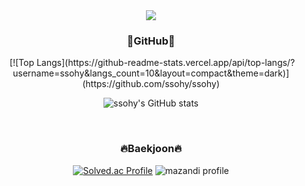 <div align=center>
  
  <img src="https://capsule-render.vercel.app/api?type=waving&color=auto&height=300&section=header&text=SSOHY!&fontSize=90&fontAlign=75" />
  <br>
  <h3>🌵GitHub🌵</h3>
  ﻿
  [![Top Langs](https://github-readme-stats.vercel.app/api/top-langs/?username=ssohy&langs_count=10&layout=compact&theme=dark)](https://github.com/ssohy/ssohy)
  
  ![ssohy's GitHub stats](https://github-readme-stats.vercel.app/api?username=ssohy&show_icons=true&theme=tokyonight) 
  

  
  <br>
  <h3>🔥Baekjoon🔥</h3>

  [![Solved.ac Profile](http://mazassumnida.wtf/api/v2/generate_badge?boj=jshpqpw)](https://solved.ac/jshpqpw/)
  ![mazandi profile](http://mazandi.herokuapp.com/api?handle=jshpqpw&theme=dark)
  
  <br>
</div>
